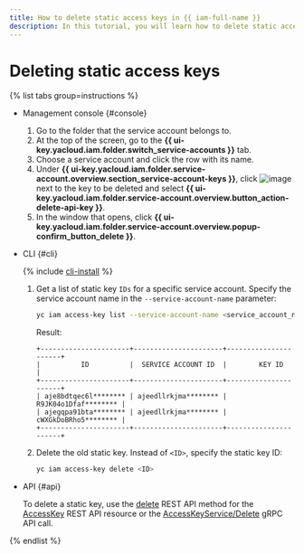 ```yaml
---
title: How to delete static access keys in {{ iam-full-name }}
description: In this tutorial, you will learn how to delete static access keys in {{ iam-full-name }} via the management console, CLI, and API.
---
```


# Deleting static access keys

{% list tabs group=instructions %}

- Management console {#console}

   1. Go to the folder that the service account belongs to.
   1. At the top of the screen, go to the **{{ ui-key.yacloud.iam.folder.switch_service-accounts }}** tab.
   1. Choose a service account and click the row with its name.
   1. Under **{{ ui-key.yacloud.iam.folder.service-account.overview.section_service-account-keys }}**, click ![image](../../../_assets/console-icons/ellipsis.svg) next to the key to be deleted and select **{{ ui-key.yacloud.iam.folder.service-account.overview.button_action-delete-api-key }}**.
   1. In the window that opens, click **{{ ui-key.yacloud.iam.folder.service-account.overview.popup-confirm_button_delete }}**.

- CLI {#cli}

   {% include [cli-install](../../../_includes/cli-install.md) %}

   1. Get a list of static key `IDs` for a specific service account. Specify the service account name in the `--service-account-name` parameter:

      ```bash
      yc iam access-key list --service-account-name <service_account_name>
      ```

      Result:

      ```text
      +----------------------+----------------------+----------------------+
      |          ID          |  SERVICE ACCOUNT ID  |        KEY ID        |
      +----------------------+----------------------+----------------------+
      | aje8bdtqec6l******** | ajeedllrkjma******** | R9JK04o1Dfaf******** |
      | ajegqpa91bta******** | ajeedllrkjma******** | cWXGkDoBRho5******** |
      +----------------------+----------------------+----------------------+
      ```

   1. Delete the old static key. Instead of `<ID>`, specify the static key ID:

      ```bash
      yc iam access-key delete <ID>
      ```

- API {#api}

   To delete a static key, use the [delete](../../awscompatibility/api-ref/AccessKey/delete.md) REST API method for the [AccessKey](../../awscompatibility/api-ref/AccessKey/index.md) REST API resource or the [AccessKeyService/Delete](../../awscompatibility/api-ref/grpc/AccessKey/delete.md) gRPC API call.

{% endlist %}